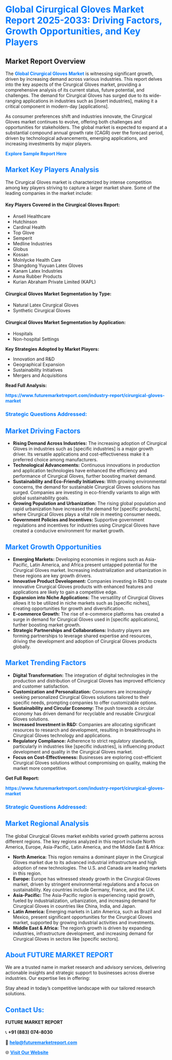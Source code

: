 <h1 style="color: #007BFF;">Global Cirurgical Gloves Market Report 2025-2033: Driving Factors, Growth Opportunities, and Key Players</h1>

<section id="overview">
<h2>Market Report Overview</h2>
<p>The <a href="https://www.futuremarketreport.com/industry-report/cirurgical-gloves-market" style="color: #007BFF; text-decoration: none;"><strong>Global Cirurgical Gloves Market</strong></a> is witnessing significant growth, driven by increasing demand across various industries. This report delves into the key aspects of the Cirurgical Gloves market, providing a comprehensive analysis of its current status, future potential, and challenges. The demand for Cirurgical Gloves has surged due to its wide-ranging applications in industries such as [insert industries], making it a critical component in modern-day [applications].</p>
<p>As consumer preferences shift and industries innovate, the Cirurgical Gloves market continues to evolve, offering both challenges and opportunities for stakeholders. The global market is expected to expand at a substantial compound annual growth rate (CAGR) over the forecast period, driven by technological advancements, emerging applications, and increasing investments by major players.</p>
</section>

<section id="overview">
<p><a href="https://www.futuremarketreport.com/request-sample/reportId=79505" style="color: #007BFF; text-decoration: none;"><strong>Explore Sample Report Here</strong></a></p>
</section>

<section id="key-players">
<h2 style="color: #007BFF;">Market Key Players Analysis</h2>
<p>The Cirurgical Gloves market is characterized by intense competition among key players striving to capture a larger market share. Some of the leading companies in the market include:</p>
<h4>Key Players Covered in the Cirurgical Gloves Report:</h4>
<ul><li>Ansell Healthcare</li><li>Hutchinson</li><li>Cardinal Health</li><li>Top Glove</li><li>Semperit</li><li>Medline Industries</li><li>Globus</li><li>Kossan</li><li>Molnlycke Health Care</li><li>Shangdong Yuyuan Latex Gloves</li><li>Kanam Latex Industries</li><li>Asma Rubber Products</li><li>Kurian Abraham Private Limited (KAPL)</li></ul>
<h4>Cirurgical Gloves Market Segmentation by Type:</h4>
<ul><li>Natural Latex Cirurgical Gloves</li><li>Synthetic Cirurgical Gloves</li></ul>

<h4>Cirurgical Gloves Market Segmentation by Application:</h4>
<ul><li>Hospitals</li><li>Non-hospital Settings</li></ul>
<p><strong>Key Strategies Adopted by Market Players:</strong></p>
<ul>
<li>Innovation and R&D</li>
<li>Geographical Expansion</li>
<li>Sustainability Initiatives</li>
<li>Mergers and Acquisitions</li>
</ul>
</section>

<section>
<p><strong>Read Full Analysis: </strong></p><a href="https://www.futuremarketreport.com/industry-report/cirurgical-gloves-market" style="color: #007BFF; text-decoration: none;"><strong>https://www.futuremarketreport.com/industry-report/cirurgical-gloves-market</strong></a>
<h3 style="color: #007BFF;">Strategic Questions Addressed:</h3>
</section>

<section id="driving-factors">
<h2 style="color: #007BFF;">Market Driving Factors</h2>
<ul>
<li><strong>Rising Demand Across Industries:</strong> The increasing adoption of Cirurgical Gloves in industries such as [specific industries] is a major growth driver. Its versatile applications and cost-effectiveness make it a preferred choice among manufacturers.</li>
<li><strong>Technological Advancements:</strong> Continuous innovations in production and application technologies have enhanced the efficiency and performance of Cirurgical Gloves, further boosting market demand.</li>
<li><strong>Sustainability and Eco-Friendly Initiatives:</strong> With growing environmental concerns, the demand for sustainable Cirurgical Gloves solutions has surged. Companies are investing in eco-friendly variants to align with global sustainability goals.</li>
<li><strong>Growing Population and Urbanization:</strong> The rising global population and rapid urbanization have increased the demand for [specific products], where Cirurgical Gloves plays a vital role in meeting consumer needs.</li>
<li><strong>Government Policies and Incentives:</strong> Supportive government regulations and incentives for industries using Cirurgical Gloves have created a conducive environment for market growth.</li>
</ul>
</section>

<section id="growth-opportunities">
<h2 style="color: #007BFF;">Market Growth Opportunities</h2>
<ul>
<li><strong>Emerging Markets:</strong> Developing economies in regions such as Asia-Pacific, Latin America, and Africa present untapped potential for the Cirurgical Gloves market. Increasing industrialization and urbanization in these regions are key growth drivers.</li>
<li><strong>Innovative Product Development:</strong> Companies investing in R&D to create innovative Cirurgical Gloves products with enhanced features and applications are likely to gain a competitive edge.</li>
<li><strong>Expansion into Niche Applications:</strong> The versatility of Cirurgical Gloves allows it to be utilized in niche markets such as [specific niches], creating opportunities for growth and diversification.</li>
<li><strong>E-commerce Growth:</strong> The rise of e-commerce platforms has created a surge in demand for Cirurgical Gloves used in [specific applications], further boosting market growth.</li>
<li><strong>Strategic Partnerships and Collaborations:</strong> Industry players are forming partnerships to leverage shared expertise and resources, driving the development and adoption of Cirurgical Gloves products globally.</li>
</ul>
</section>

<section id="trending-factors">
<h2 style="color: #007BFF;">Market Trending Factors</h2>
<ul>
<li><strong>Digital Transformation:</strong> The integration of digital technologies in the production and distribution of Cirurgical Gloves has improved efficiency and customer satisfaction.</li>
<li><strong>Customization and Personalization:</strong> Consumers are increasingly seeking personalized Cirurgical Gloves solutions tailored to their specific needs, prompting companies to offer customizable options.</li>
<li><strong>Sustainability and Circular Economy:</strong> The push towards a circular economy has driven demand for recyclable and reusable Cirurgical Gloves solutions.</li>
<li><strong>Increased Investment in R&D:</strong> Companies are allocating significant resources to research and development, resulting in breakthroughs in Cirurgical Gloves technology and applications.</li>
<li><strong>Regulatory Compliance:</strong> Adherence to strict regulatory standards, particularly in industries like [specific industries], is influencing product development and quality in the Cirurgical Gloves market.</li>
<li><strong>Focus on Cost-Effectiveness:</strong> Businesses are exploring cost-efficient Cirurgical Gloves solutions without compromising on quality, making the market more competitive.</li>
</ul>
</section>

<section>
<p><strong>Get Full Report: </strong></p><a href="https://www.futuremarketreport.com/industry-report/cirurgical-gloves-market" style="color: #007BFF; text-decoration: none;"><strong>https://www.futuremarketreport.com/industry-report/cirurgical-gloves-market</strong></a>
<h3 style="color: #007BFF;">Strategic Questions Addressed:</h3>
</section>


<section id="regional-analysis">
<h2 style="color: #007BFF;">Market Regional Analysis</h2>
<p>The global Cirurgical Gloves market exhibits varied growth patterns across different regions. The key regions analyzed in this report include North America, Europe, Asia-Pacific, Latin America, and the Middle East & Africa:</p>
<ul>
<li><strong>North America:</strong> This region remains a dominant player in the Cirurgical Gloves market due to its advanced industrial infrastructure and high adoption of new technologies. The U.S. and Canada are leading markets in this region.</li>
<li><strong>Europe:</strong> Europe has witnessed steady growth in the Cirurgical Gloves market, driven by stringent environmental regulations and a focus on sustainability. Key countries include Germany, France, and the U.K.</li>
<li><strong>Asia-Pacific:</strong> The Asia-Pacific region is experiencing rapid growth, fueled by industrialization, urbanization, and increasing demand for Cirurgical Gloves in countries like China, India, and Japan.</li>
<li><strong>Latin America:</strong> Emerging markets in Latin America, such as Brazil and Mexico, present significant opportunities for the Cirurgical Gloves market, supported by growing industrial activities and investments.</li>
<li><strong>Middle East & Africa:</strong> The region’s growth is driven by expanding industries, infrastructure development, and increasing demand for Cirurgical Gloves in sectors like [specific sectors].</li>
</ul>
</section>

<footer>
<h2 style="color: #007BFF;">About FUTURE MARKET REPORT</h2>
<p>We are a trusted name in market research and advisory services, delivering actionable insights and strategic support to businesses across diverse industries. Our expertise lies in offering:</p>

<p>Stay ahead in today’s competitive landscape with our tailored research solutions.</p>

<h2 style="color: #007BFF;">Contact Us:</h2>
<p><strong>FUTURE MARKET REPORT</strong></p>
<p>📞 <strong>+91 (883) 074-8030</strong></p>
<p>📧 <strong><a href="mailto:help@futuremarketreport.com" style="color: #007BFF;">help@futuremarketreport.com</a></strong></p>
<p>🌐 <strong><a href="https://www.futuremarketreport.com/" style="color: #007BFF;">Visit Our Website</a></strong></p>
</footer>